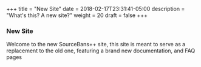 +++
title = "New Site"
date = 2018-02-17T23:31:41-05:00
description = "What's this? A new site?"
weight = 20
draft = false
+++

### New Site

Welcome to the new SourceBans++ site, this site is meant to serve as a replacement to the old one, featuring a brand new documentation, and FAQ pages
